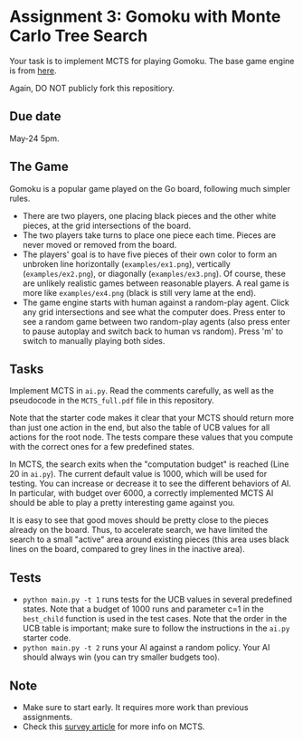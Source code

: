 Assignment 3: Gomoku with Monte Carlo Tree Search
=========

Your task is to implement MCTS for playing Gomoku. The base game engine is from [here](https://github.com/HackerSir/PygameTutorials/tree/master/Lesson04/Gomoku). 

Again, DO NOT publicly fork this repositiory. 

Due date
-----
May-24 5pm. 

The Game
-----
Gomoku is a popular game played on the Go board, following much simpler rules. 

- There are two players, one placing black pieces and the other white pieces, at the grid intersections of the board. 
- The two players take turns to place one piece each time. Pieces are never moved or removed from the board. 
- The players' goal is to have five pieces of their own color to form an unbroken line horizontally (`examples/ex1.png`), vertically (`examples/ex2.png`), or diagonally (`examples/ex3.png`). Of course, these are unlikely realistic games between reasonable players. A real game is more like `examples/ex4.png` (black is still very lame at the end).  
- The game engine starts with human against a random-play agent. Click any grid intersections and see what the computer does. Press enter to see a random game between two random-play agents (also press enter to pause autoplay and switch back to human vs random). Press 'm' to switch to manually playing both sides.  

Tasks
-----
Implement MCTS in `ai.py`. Read the comments carefully, as well as the pseudocode in the `MCTS_full.pdf` file in this repository.

Note that the starter code makes it clear that your MCTS should return more than just one action in the end, but also the table of UCB values for all actions for the root node. The tests compare these values that you compute with the correct ones for a few predefined states. 

In MCTS, the search exits when the "computation budget" is reached (Line 20 in `ai.py`). The current default value is 1000, which will be used for testing. You can increase or decrease it to see the different behaviors of AI. In particular, with budget over 6000, a correctly implemented MCTS AI should be able to play a pretty interesting game against you. 

It is easy to see that good moves should be pretty close to the pieces already on the board. Thus, to accelerate search, we have limited the search to a small "active" area around existing pieces (this area uses black lines on the board, compared to grey lines in the inactive area). 

Tests
-----
- `python main.py -t 1` runs tests for the UCB values in several predefined states. Note that a budget of 1000 runs and parameter c=1 in the `best_child` function is used in the test cases. Note that the order in the UCB table is important; make sure to follow the instructions in the `ai.py` starter code. 
- `python main.py -t 2` runs your AI against a random policy. Your AI should always win (you can try smaller budgets too). 

Note
------
- Make sure to start early. It requires more work than previous assignments. 
- Check this [survey article](http://mcts.ai/pubs/mcts-survey-master.pdf) for more info on MCTS. 